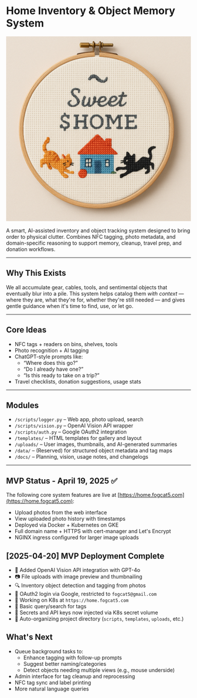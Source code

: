 # Home Inventory & Object Memory System

![Cross-stitched $HOME](docs/crossstitch.png)

A smart, AI-assisted inventory and object tracking system designed to bring order to physical clutter. Combines NFC tagging, photo metadata, and domain-specific reasoning to support memory, cleanup, travel prep, and donation workflows.

---

## Why This Exists

We all accumulate gear, cables, tools, and sentimental objects that eventually blur into a pile. This system helps catalog them *with context* — where they are, what they're for, whether they're still needed — and gives gentle guidance when it's time to find, use, or let go.

---

## Core Ideas

- NFC tags + readers on bins, shelves, tools
- Photo recognition + AI tagging
- ChatGPT-style prompts like:
  - “Where does this go?”
  - “Do I already have one?”
  - “Is this ready to take on a trip?”
- Travel checklists, donation suggestions, usage stats


---

## Modules

- `/scripts/logger.py` – Web app, photo upload, search
- `/scripts/vision.py` – OpenAI Vision API wrapper
- `/scripts/auth.py` – Google OAuth2 integration
- `/templates/` – HTML templates for gallery and layout
- `/uploads/` – User images, thumbnails, and AI-generated summaries
- `/data/` – (Reserved) for structured object metadata and tag maps
- `/docs/` – Planning, vision, usage notes, and changelogs


---

## MVP Status - April 19, 2025 ✅

The following core system features are live at [https://home.fogcat5.com](https://home.fogcat5.com):

- Upload photos from the web interface
- View uploaded photo history with timestamps
- Deployed via Docker + Kubernetes on GKE
- Full domain name + HTTPS with cert-manager and Let's Encrypt
- NGINX ingress configured for larger image uploads

## [2025-04-20] MVP Deployment Complete

- 🧠 Added OpenAI Vision API integration with GPT-4o
- 📷 File uploads with image preview and thumbnailing
- 🔍 Inventory object detection and tagging from photos
- 🔐 OAuth2 login via Google, restricted to `fogcat5@gmail.com`
- 🔄 Working on K8s at `https://home.fogcat5.com`
- 🔎 Basic query/search for tags
- 🧼 Secrets and API keys now injected via K8s secret volume
- 📁 Auto-organizing project directory (`scripts`, `templates`, `uploads`, etc.)
  
## What's Next

- Queue background tasks to:
  - Enhance tagging with follow-up prompts
  - Suggest better naming/categories
  - Detect objects needing multiple views (e.g., mouse underside)
- Admin interface for tag cleanup and reprocessing
- NFC tag sync and label printing
- More natural language queries
